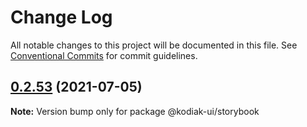 # Change Log

All notable changes to this project will be documented in this file.
See [Conventional Commits](https://conventionalcommits.org) for commit guidelines.

## [0.2.53](https://github.com/skyverge/kodiak-ui/compare/@kodiak-ui/storybook@0.2.52...@kodiak-ui/storybook@0.2.53) (2021-07-05)

**Note:** Version bump only for package @kodiak-ui/storybook

